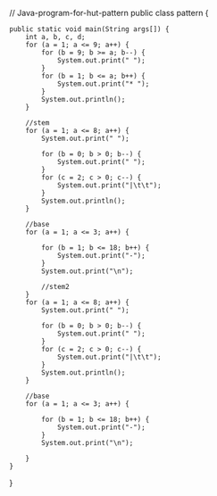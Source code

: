 // Java-program-for-hut-pattern
public class pattern {

    public static void main(String args[]) {
        int a, b, c, d;
        for (a = 1; a <= 9; a++) {
            for (b = 9; b >= a; b--) {
                System.out.print(" ");
            }
            for (b = 1; b <= a; b++) {
                System.out.print("* ");
            }
            System.out.println();
        }

        //stem
        for (a = 1; a <= 8; a++) {
            System.out.print(" ");

            for (b = 0; b > 0; b--) {
                System.out.print(" ");
            }
            for (c = 2; c > 0; c--) {
                System.out.print("|\t\t");
            }
            System.out.println();
        }

        //base
        for (a = 1; a <= 3; a++) {

            for (b = 1; b <= 18; b++) {
                System.out.print("-");
            }
            System.out.print("\n");

            //stem2
        }
        for (a = 1; a <= 8; a++) {
            System.out.print(" ");

            for (b = 0; b > 0; b--) {
                System.out.print(" ");
            }
            for (c = 2; c > 0; c--) {
                System.out.print("|\t\t");
            }
            System.out.println();
        }

        //base
        for (a = 1; a <= 3; a++) {

            for (b = 1; b <= 18; b++) {
                System.out.print("-");
            }
            System.out.print("\n");

        }
    }
}
